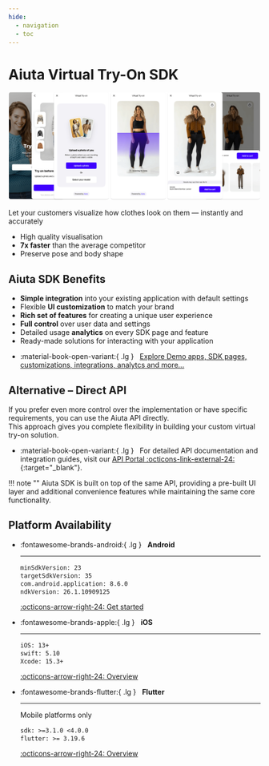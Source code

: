 ```yaml
---
hide:
  - navigation
  - toc
---
```


# Aiuta Virtual Try-On SDK

![About Virtual Try-On](media/about.png)

Let your customers visualize how clothes look on them — instantly and accurately

- High quality visualisation
- __7x faster__ than the average competitor
- Preserve pose and body shape

## Aiuta SDK Benefits

- **Simple integration** into your existing application with default settings
- Flexible **UI customization** to match your brand
- **Rich set of features** for creating a unique user experience
- **Full control** over user data and settings
- Detailed usage **analytics** on every SDK page and feature
- Ready-made solutions for interacting with your application

<div class="grid cards" markdown>

- :material-book-open-variant:{ .lg } &nbsp; [Explore Demo apps, SDK pages, customizations, integrations, analytcs and more...](about/demo-apps.md)

</div>

## Alternative – Direct API

If you prefer even more control over the implementation or have specific requirements, you can use the Aiuta API directly.<br>This approach gives you complete flexibility in building your custom virtual try-on solution.

<div class="grid cards" markdown>

- :material-book-open-variant:{ .lg } &nbsp; For detailed API documentation and integration guides, visit our [API Portal :octicons-link-external-24:](https://developer.aiuta.com/products/digital-try-on/documentation){:target="_blank"}.

</div>

!!! note ""
    Aiuta SDK is built on top of the same API, providing a pre-built UI layer and additional convenience features while maintaining the same core functionality.

## Platform Availability

<div class="grid cards" markdown>

-   :fontawesome-brands-android:{ .lg } &nbsp; __Android__

    ---

    ```
    minSdkVersion: 23
    targetSdkVersion: 35
    com.android.application: 8.6.0
    ndkVersion: 26.1.10909125
    ```

    [:octicons-arrow-right-24: Get started](android/aiuta/get-started.md)

-   :fontawesome-brands-apple:{ .lg } &nbsp; __iOS__

    ---

    ```
    iOS: 13+
    swift: 5.10
    Xcode: 15.3+
    ```
    
    [:octicons-arrow-right-24: Overview](ios/overview.md)

-   :fontawesome-brands-flutter:{ .lg } &nbsp; __Flutter__

    ---

    Mobile platforms only

    ```
    sdk: >=3.1.0 <4.0.0
    flutter: >= 3.19.6
    ```
    
    [:octicons-arrow-right-24: Overview](flutter/overview.md)  

<!-- -   :fontawesome-brands-js:{ .lg } &nbsp; __Web__ 

    ---

    Coming soon -->

</div>

